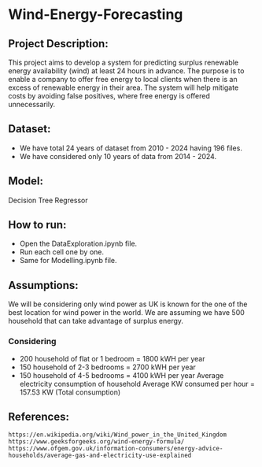 # Wind-Energy-Forecasting

## Project Description:
This project aims to develop a system for predicting surplus renewable energy availability (wind) at least 24 hours in advance. The purpose is to enable a company to offer free energy to local clients when there is an excess of renewable energy in their area. The system will help mitigate costs by avoiding false positives, where free energy is offered unnecessarily.

## Dataset:
- We have total 24 years of dataset from 2010 - 2024 having 196 files.
- We have considered only 10 years of data from 2014 - 2024.

## Model:
Decision Tree Regressor

## How to run:
- Open the DataExploration.ipynb file.
- Run each cell one by one.
- Same for Modelling.ipynb file.

## Assumptions:
We will be considering only wind power as UK is known for the one of the best location for wind power in the world.
We are assuming we have 500 household that can take advantage of surplus energy.
### Considering

- 200 household of flat or 1 bedroom = 1800 kWH per year
- 150 household of 2-3 bedrooms = 2700 kWH per year
- 150 household of 4-5 bedrooms = 4100 kWH per year
Average electricity consumption of household
	Average KW consumed per hour = 157.53 KW (Total consumption)

## References: 
	https://en.wikipedia.org/wiki/Wind_power_in_the_United_Kingdom
	https://www.geeksforgeeks.org/wind-energy-formula/
	https://www.ofgem.gov.uk/information-consumers/energy-advice-households/average-gas-and-electricity-use-explained